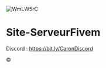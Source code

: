![WmLW5rC](https://user-images.githubusercontent.com/78325525/124687891-26304f80-ded6-11eb-9c00-63caa2ca814c.png)
# Site-ServeurFivem

Discord : https://bit.ly/CaronDiscord

© 
